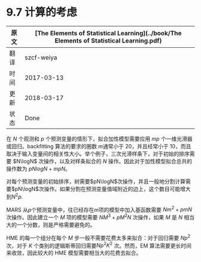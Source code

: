 # 9.7 计算的考虑

| 原文   | [The Elements of Statistical Learning](../book/The Elements of Statistical Learning.pdf) |
| ---- | ---------------------------------------- |
| 翻译   | szcf-weiya                               |
| 时间   | 2017-03-13                               |
|更新 |2018-03-17|
|状态|Done|


在 $N$ 个观测和 $p$ 个预测变量的情形下，拟合加性模型需要应用 $mp$ 个一维光滑器或回归。backfitting 算法的要求的圈数 $m$通常小于 20，并且经常小于 10，而且取决于输入变量间的相关性大小。举个例子，三次光滑样条下，对于初始的排序需要 $N\logN$ 次操作，以及对样条拟合的 $N$ 操作。因此对于加性模型拟合总共的操作数为 $pNlogN+mpN$。

对每个预测变量的初始排序，树需要$pN\logN$次操作，并且一般地分割计算需要$pN\logN$次操作。如果分割在预测变量值域附近的边上，这个数目可能增大到$N^2p$.

MARS 从$p$个预测变量中，往已经存在$m$项的模型中加入基函数需要 $Nm^2+pmN$ 次操作。因此建立一个 $M$ 项的模型需要 $NM^3+pM^2N$ 次操作，如果 $M$ 是 $N$ 相当大的一个分数，则是严格需要避免的。

HME 的每一个组分在每个 $M$ 步一般不需要花费太多来拟合：对于回归需要 $Np^2$ 次，对于 $K$ 个类别的逻辑斯蒂回归需要$Np^2K^2$ 次。然而，EM 算法需要更长时间来收敛，因此较大的 HME 模型需要相当大的花费去拟合。
